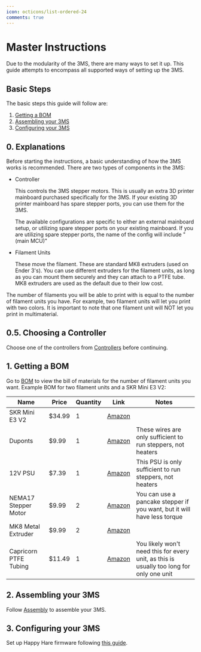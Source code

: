```yaml
---
icon: octicons/list-ordered-24
comments: true
---
```


<link rel="stylesheet" href="../assets/css/badges.css">

# Master Instructions

Due to the modularity of the 3MS, there are many ways to set it up. This guide attempts to encompass all supported ways of setting up the 3MS.

## Basic Steps

The basic steps this guide will follow are:

1. [Getting a BOM](#1-getting-a-bom)
2. [Assembling your 3MS](#2-assembling-your-3ms)
3. [Configuring your 3MS](#3-configuring-your-3ms)

## 0. Explanations

Before starting the instructions, a basic understanding of how the 3MS works is recommended. There are two types of components in the 3MS:

- Controller

    This controls the 3MS stepper motors. This is usually an extra 3D printer mainboard purchased specifically for the 3MS. If your existing 3D printer mainboard has spare stepper ports, you can use them for the 3MS. 

    The available configurations are specific to either an external mainboard setup, or utilizing spare stepper ports on your existing mainboard. If you are utilizing spare stepper ports, the name of the config will include "(main MCU)"

- Filament Units

    These move the filament. These are standard MK8 extruders (used on Ender 3's). You can use different extruders for the filament units, as long as you can mount them securely and they can attach to a PTFE tube. MK8 extruders are used as the default due to their low cost. 

The number of filaments you will be able to print with is equal to the number of filament units you have. For example, two filament units will let you print with two colors. It is important to note that one filament unit will NOT let you print in multimaterial.

## 0.5. Choosing a Controller

Choose one of the controllers from [Controllers](setup/controllers/index.md) before continuing.

## 1. Getting a BOM

Go to [BOM](bom.md) to view the bill of materials for the number of filament units you want. Example BOM for two filament units and a SKR Mini E3 V2:

| Name | Price | Quantity | Link | Notes |
| - | - | - | - | - |
| SKR Mini E3 V2 | $34.99 | 1 | [Amazon](https://a.co/d/0hgHU9JX) | |
Duponts | $9.99 | 1 | [Amazon](https://a.co/d/6QwGxhH) | These wires are only sufficient to run steppers, not heaters |
| 12V PSU | $7.39 | 1 | [Amazon](https://a.co/d/gLC1eli) | This PSU is only sufficient to run steppers, not heaters |
| NEMA17 Stepper Motor | $9.99 | 2 | [Amazon](https://a.co/d/06Lsa1qI) | You can use a pancake stepper if you want, but it will have less torque
| MK8 Metal Extruder | $9.99 | 2 | [Amazon](https://a.co/d/0gJ1ghKj) | |
| Capricorn PTFE Tubing | $11.49 | 1 | [Amazon](https://a.co/d/0dLLBGzJ) | You likely won't need this for every unit, as this is usually too long for only one unit |

## 2. Assembling your 3MS

Follow [Assembly](assembly.md) to assemble your 3MS.

## 3. Configuring your 3MS

Set up Happy Hare firmware following [this guide](happy-hare.md).

